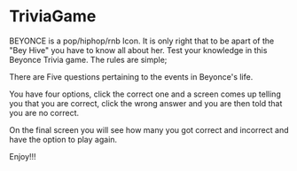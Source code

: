 # TriviaGame

BEYONCE is a pop/hiphop/rnb Icon. It is only right that to be apart of the "Bey Hive" you have to know all about her. Test your knowledge in this Beyonce Trivia game. The rules are simple;

There are Five questions pertaining to the events in Beyonce's life.

You have four options, click the correct one and a screen comes up telling you that you are correct, click the wrong answer and you are then told that you are no correct.

On the final screen you will see how many you got correct and incorrect and have the option to play again.

Enjoy!!!

